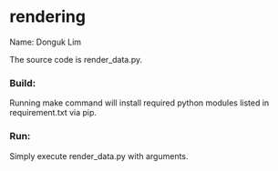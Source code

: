 # rendering
Name: Donguk Lim

The source code is render_data.py.

### Build:

Running  make command will install required python modules listed in requirement.txt via pip.


### Run:

Simply execute render_data.py with arguments.